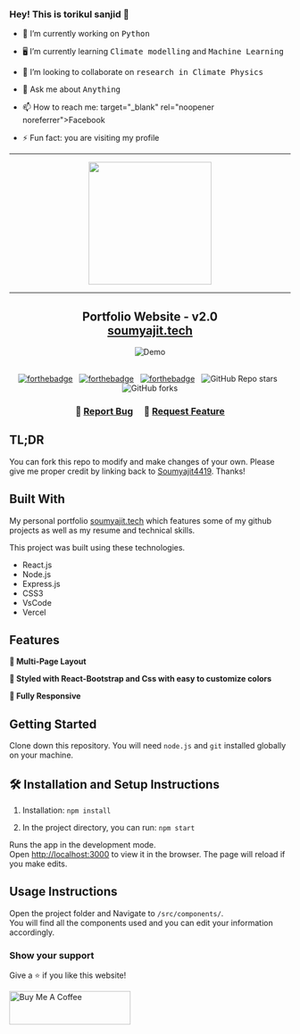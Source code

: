 
### Hey! This is torikul sanjid 👋

<!--
**ti-sanjid** is a ✨ _special_ ✨ repository because its `README.md` (this file) appears on your GitHub profile.


Here are some ideas to get you started:
-->

- 📱 I’m currently working on <kbd>Python</kbd> 
- 🖥 I’m currently learning <kbd>Climate modelling</kbd> and <kbd>Machine Learning</kbd>
- 👯 I’m looking to collaborate on <kbd>research in Climate Physics</kbd>
- 💬 Ask me about <kbd>Anything</kbd>
- 📫 How to reach me:  target="_blank" rel="noopener noreferrer">Facebook</a>

- ⚡ Fun fact: you are visiting my profile

<hr>

<p align = "center">
<img height = "220" src= "https://github-readme-stats.vercel.app/api?username=ti-sanjid&&show_icons=true&title_color=ffffff&icon_color=bb2acf&text_color=daf7dc&bg_color=151515">
 </p>
 
 <hr>
<!--
 <p align="center">
  <img src = "https://gpvc.arturio.dev/"ti-sanjid">
 </p>
-->


<h2 align="center">
  Portfolio Website - v2.0<br/>
  <a href="https://soumyajit.vercel.app/" target="_blank">soumyajit.tech</a>
</h2>
<div align="center">
  <img alt="Demo" src="./Images/readme-img1.png" />
</div>

<br/>

<center>

[![forthebadge](https://forthebadge.com/images/badges/built-with-love.svg)](https://forthebadge.com) &nbsp;
[![forthebadge](https://forthebadge.com/images/badges/made-with-javascript.svg)](https://forthebadge.com) &nbsp;
[![forthebadge](https://forthebadge.com/images/badges/open-source.svg)](https://forthebadge.com) &nbsp;
![GitHub Repo stars](https://img.shields.io/github/stars/soumyajit4419/Portfolio?color=red&logo=github&style=for-the-badge) &nbsp;
![GitHub forks](https://img.shields.io/github/forks/soumyajit4419/Portfolio?color=red&logo=github&style=for-the-badge)

</center>

<h3 align="center">
    🔹
    <a href="https://github.com/soumyajit4419/Portfolio/issues">Report Bug</a> &nbsp; &nbsp;
    🔹
    <a href="https://github.com/soumyajit4419/Portfolio/issues">Request Feature</a>
</h3>

## TL;DR

You can fork this repo to modify and make changes of your own. Please give me proper credit by linking back to [Soumyajit4419](https://github.com/soumyajit4419/Portfolio). Thanks!

## Built With

My personal portfolio <a href="https://soumyajit.vercel.app/" target="_blank">soumyajit.tech</a> which features some of my github projects as well as my resume and technical skills.<br/>

This project was built using these technologies.

- React.js
- Node.js
- Express.js
- CSS3
- VsCode
- Vercel

## Features

**📖 Multi-Page Layout**

**🎨 Styled with React-Bootstrap and Css with easy to customize colors**

**📱 Fully Responsive**

## Getting Started

Clone down this repository. You will need `node.js` and `git` installed globally on your machine.

## 🛠 Installation and Setup Instructions

1. Installation: `npm install`

2. In the project directory, you can run: `npm start`

Runs the app in the development mode.\
Open [http://localhost:3000](http://localhost:3000) to view it in the browser.
The page will reload if you make edits.

## Usage Instructions

Open the project folder and Navigate to `/src/components/`. <br/>
You will find all the components used and you can edit your information accordingly.

### Show your support

Give a ⭐ if you like this website!

<a href="https://www.buymeacoffee.com/soumyajit4419" target="_blank"><img src="https://cdn.buymeacoffee.com/buttons/v2/default-violet.png" alt="Buy Me A Coffee" height= "60px" width= "217px" ></a>
